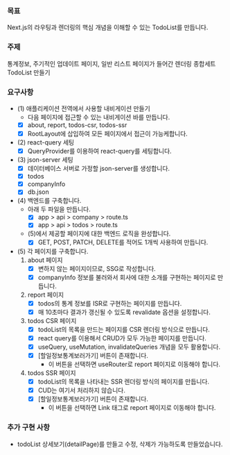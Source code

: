 ### 목표

Next.js의 라우팅과 렌더링의 핵심 개념을 이해할 수 있는 TodoList를 만듭니다.

### 주제

통계정보, 주기적인 업데이트 페이지, 일반 리스트 페이지가 들어간 렌더링 종합세트 TodoList 만들기

### 요구사항

- (1) 애플리케이션 전역에서 사용할 내비게이션 만들기
  - 다음 페이지에 접근할 수 있는 내비게이션 바를 만듭니다.
  - [x] about, report, todos-csr, todos-ssr
  - [x] RootLayout에 삽입하여 모든 페이지에서 접근이 가능케합니다.
- (2) react-query 세팅
  - [x] QueryProvider를 이용하여 react-query를 세팅합니다.
- (3) json-server 세팅
  - [x] 데이터베이스 서버로 가정할 json-server를 생성합니다.
  - [x] todos
  - [x] companyInfo
  - [x] db.json
- (4) 백엔드를 구축합니다.
  - 아래 두 파일을 만듭니다.
    - [x] app > api > company > route.ts
    - [x] app > api > todos > route.ts
  - (5)에서 제공할 페이지에 대한 백엔드 로직을 완성합니다.
    - [x] GET, POST, PATCH, DELETE를 적어도 1개씩 사용하여 만듭니다.
- (5) 각 페이지를 구축합니다.
  1. about 페이지
     - [x] 변하지 않는 페이지이므로, SSG로 작성합니다.
     - [x] companyInfo 정보를 불러와서 회사에 대한 소개를 구현하는 페이지로 만듭니다.
  2. report 페이지
     - [x] todos의 통계 정보를 ISR로 구현하는 페이지를 만듭니다.
     - [x] 매 10초마다 결과가 갱신될 수 있도록 revalidate 옵션을 설정합니다.
  3. todos CSR 페이지
     - [x] todoList의 목록을 만드는 페이지를 CSR 렌더링 방식으로 만듭니다.
     - [x] react query를 이용해서 CRUD가 모두 가능한 페이지를 만듭니다.
     - [x] useQuery, useMutation, invalidateQueries 개념을 모두 활용합니다.
     - [x] [할일정보통계보러가기] 버튼이 존재합니다.
       - 이 버튼을 선택하면 useRouter로 report 페이지로 이동해야 합니다.
  4. todos SSR 페이지
     - [x] todoList의 목록을 나타내는 SSR 렌더링 방식의 페이지를 만듭니다.
     - [x] CUD는 여기서 처리하지 않습니다.
     - [x] [할일정보통계보러가기] 버튼이 존재합니다.
       - 이 버튼을 선택하면 Link 태그로 report 페이지로 이동해야 합니다.

### 추가 구현 사항

- todoList 상세보기(detailPage)를 만들고 수정, 삭제가 가능하도록 만들었습니다.
